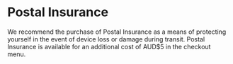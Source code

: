 
# Postal Insurance

We recommend the purchase of Postal Insurance as a means of protecting yourself in the event of device loss or damage during transit. Postal Insurance is available for an additional cost of AUD$5 in the checkout menu.